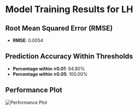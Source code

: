 # Model Training Results for LH

## Root Mean Squared Error (RMSE)
- **RMSE**: 0.0054

## Prediction Accuracy Within Thresholds
- **Percentage within ±0.01**: 94.80%
- **Percentage within ±0.05**: 100.00%

## Performance Plot
![Performance Plot](../imgs/LH.png)
